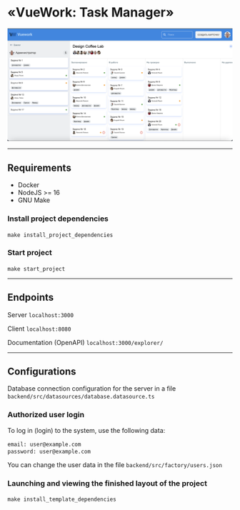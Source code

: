 # «VueWork: Task Manager»

![Иллюстрация к проекту](./presentation/main.png)

___

## Requirements
- Docker
- NodeJS >= 16
- GNU Make

### Install project dependencies

`make install_project_dependencies`

### Start project

`make start_project`

___

## Endpoints

Server `localhost:3000`

Client `localhost:8080`

Documentation (OpenAPI)  `localhost:3000/explorer/`

___

## Configurations

Database connection configuration for the server in a file `backend/src/datasources/database.datasource.ts`

### Authorized user login

To log in (login) to the system, use the following data:

```
email: user@example.com
password: user@example.com
```

You can change the user data in the file `backend/src/factory/users.json`

### Launching and viewing the finished layout of the project

`make install_template_dependencies`
